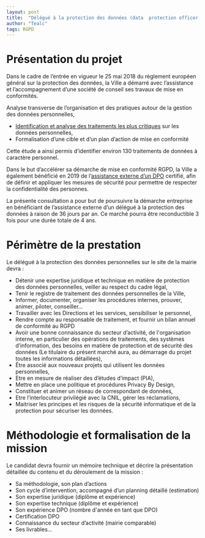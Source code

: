 ```yaml
---
layout: post
title:  "Délégué à la protection des données (data  protection officer -DPO) dans le cadre du règlement général sur la  protection des données"
author: "Tealc"
tags: RGPD
---
```


# Présentation du projet
Dans le cadre de l’entrée en vigueur le 25 mai 2018 du règlement européen général sur la protection des données, la Ville a démarré avec l’assistance et l’accompagnement d’une société de conseil ses travaux de mise en conformités.

Analyse transverse de l’organisation et des pratiques autour de la gestion des données personnelles,
-    [Identification et analyse des traitements les plus critiques](https://www.cnil.fr/fr/gerer-les-risques) sur les données personnelles,
-    Formalisation d’une cible et d’un plan d’action de mise en conformité

Cette étude a ainsi permis d’identifier environ 130 traitements de données à caractère personnel.

Dans le but d’accélérer sa démarche de mise en conformité RGPD, la Ville a également bénéficié en 2019 de l’[assistance externe d’un DPO](https://indatable.com/assistance-dpo/) certifié, afin de définir et appliquer les mesures de sécurité pour permettre de respecter la confidentialité des personnes. 

La présente consultation a pour but de poursuivre la démarche entreprise en bénéficiant de l’assistance externe d’un délégué à la protection des données à raison de 36 jours par an. 
Ce marché pourra être reconductible 3 fois pour une durée totale de 4 ans.

# Périmètre de la prestation
Le délégué à la protection des données personnelles sur le site de la mairie devra :

- Détenir une expertise juridique et technique en matière de protection des données personnelles, veiller au respect du cadre légal,
- Tenir le registre de traitement des données personnelles de la Ville,
- Informer, documenter, organiser les procédures internes, prouver, animer, piloter, conseiller…
- Travailler avec les Directions et les services, sensibiliser le personnel,
- Rendre compte au responsable de traitement, et fournir un bilan annuel de conformité au RGPD
- Avoir une bonne connaissance du secteur d’activité, de l'organisation interne, en particulier des opérations de traitements, des systèmes d’information, des besoins en matière de protection et de sécurité des données (Le titulaire du présent marché aura, au démarrage du projet toutes les informations détaillées),
- Être associé aux nouveaux projets qui utilisent les données personnelles,
- Etre en mesure de réaliser des d’études d’impact (PIA),
- Mettre en place une politique et procédures Privacy By Design,
- Constituer et animer un réseau de correspondant de données,
- Etre l’interlocuteur privilégié avec la CNIL, gérer les réclamations,
- Maitriser les principes et les risques de la sécurité informatique et de la protection pour sécuriser les données.

# Méthodologie et formalisation de la mission
Le candidat devra fournir un mémoire technique et décrire la présentation détaillée du contenu et du déroulement de la mission :

- Sa méthodologie, son plan d’actions
- Son cycle d’intervention, accompagné d’un planning détaillé (estimation)
- Son expertise juridique (diplôme et expérience)
- Son expertise technique (diplôme et expérience)
- Son expérience DPO (nombre d'année en tant que DPO)
- Certification DPO
- Connaissance du secteur d’activité (mairie comparable)
- Ses livrables…



